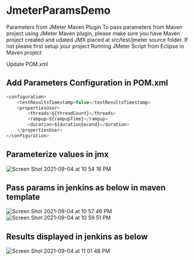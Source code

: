 # JmeterParamsDemo

Parameters from JMeter Maven Plugin
To pass parameters from Maven project using JMeter Maven plugin, 
please make sure you have Maven project created and  udated JMX placed at src/test/jmeter source folder.
If not please first setup your project Running JMeter Script from Eclipse in Maven project

Update POM.xml

## Add Parameters Configuration in POM.xml
```javascript
<configuration>
    <testResultsTimestamp>false</testResultsTimestamp>
    <propertiesUser>
        <threads>${threadCount}</threads>
        <rampup>${rampupTime}</rampup>
        <duration>${durationSecond}</duration>
    </propertiesUser>
</configuration>
```
## Parameterize values in jmx
![Screen Shot 2021-09-04 at 10 54 16 PM](https://user-images.githubusercontent.com/87215340/132117006-5e26a209-63ea-4963-8d7d-c6838b99e437.png)

## Pass params in jenkins as below in maven template
![Screen Shot 2021-09-04 at 10 57 46 PM](https://user-images.githubusercontent.com/87215340/132117116-83977787-9b22-4806-a449-e2dc8995515b.png)
![Screen Shot 2021-09-04 at 10 59 51 PM](https://user-images.githubusercontent.com/87215340/132117142-e3703c92-d2d0-461a-a8b7-ea05dc4160cc.png)
## Results displayed in jenkins as below
![Screen Shot 2021-09-04 at 11 01 48 PM](https://user-images.githubusercontent.com/87215340/132117182-a3e72a1a-1d4c-4a56-a783-3b7ebec94305.png)

